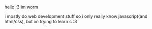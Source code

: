 hello :3 im worm

i mostly do web development stuff so i only really know javascript(and html/css), but im trying to learn c :3
